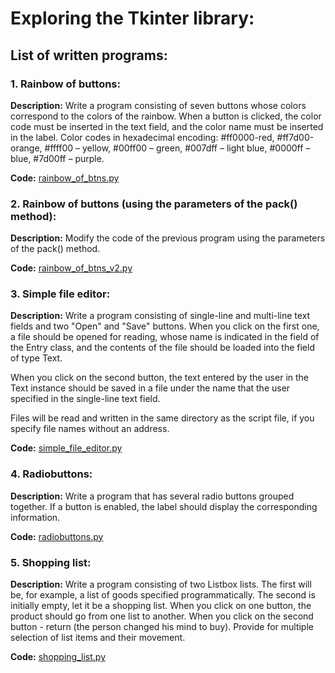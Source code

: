 # Exploring the Tkinter library:
## List of written programs:
### 1. Rainbow of buttons:
**Description:** Write a program consisting of seven buttons whose colors correspond to the colors of the rainbow. When a button is clicked, the color code must be inserted in the text field, and the color name must be inserted in the label. Color codes in hexadecimal encoding: #ff0000-red, #ff7d00-orange, #ffff00 – yellow, #00ff00 – green, #007dff – light blue, #0000ff – blue, #7d00ff – purple.

**Code:** [rainbow_of_btns.py](./rainbow_of_btns.py)

### 2. Rainbow of buttons (using the parameters of the pack() method):
**Description:** Modify the code of the previous program using the parameters of the pack() method.

**Code:** [rainbow_of_btns_v2.py](./rainbow_of_btns_v2.py)

### 3. Simple file editor:
**Description:** Write a program consisting of single-line and multi-line text fields and two "Open" and "Save" buttons. When you click on the first one, a file should be opened for reading, whose name is indicated in the field of the Entry class, and the contents of the file should be loaded into the field of type Text.

When you click on the second button, the text entered by the user in the Text instance should be saved in a file under the name that the user specified in the single-line text field.

Files will be read and written in the same directory as the script file, if you specify file names without an address.

**Code:** [simple_file_editor.py](./simple_file_editor.py)

### 4. Radiobuttons:
**Description:** Write a program that has several radio buttons grouped together. If a button is enabled, the label should display the corresponding information.

**Code:** [radiobuttons.py](./radiobuttons.py)

### 5. Shopping list:
**Description:** Write a program consisting of two Listbox lists. The first will be, for example, a list of goods specified programmatically. The second is initially empty, let it be a shopping list. When you click on one button, the product should go from one list to another. When you click on the second button - return (the person changed his mind to buy). Provide for multiple selection of list items and their movement.

**Code:** [shopping_list.py](./shopping_list.py)